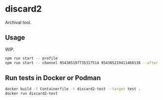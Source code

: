 # discard2
Archival tool.

## Usage
WIP.

```bash
npm run start -- profile
npm run start -- channel 954365197735317514 954365219411460138 --after 2010-01-01 --before 2023-03-18
```

## Run tests in Docker or Podman

```bash
docker build -f Containerfile -t discard2-test --target test .
docker run discard2-test
```

